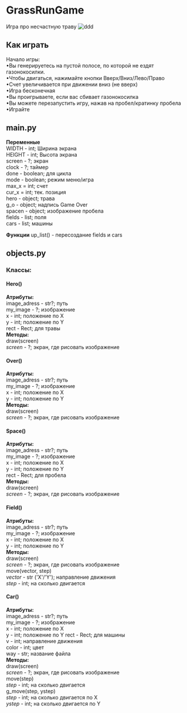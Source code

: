 # GrassRunGame  
Игра про несчастную траву 
![ddd](https://avatars.mds.yandex.net/get-pdb/2979035/e14cd920-1227-4027-8b05-c759185575d3/s1200)
## Как играть
  
Начало игры:  
•Вы генерируетесь на пустой полосе, по которой не ездят газонокосилки.  
•Чтобы двигаться, нажимайте кнопки Вверх/Вниз/Лево/Право  
•Счет увеличивается при движении вниз (не вверх)  
•Игра бесконечная   
•Вы проигрываете, если вас сбивает газонокосилка  
•Вы можете перезапустить игру, нажав на пробел/кратинку пробела  
•Играйте  
   
## main.py
   
**Переменные**   
WIDTH - int; Ширина экрана   
HEIGHT - int; Высота экрана   
screen - ?; экран  
clock - ?; таймер  
done - boolean; для цикла  
mode - boolean; режим меню/игра  
max_x = int; счет  
cur_x = int; тек. позиция  
hero  - object; трава   
g_o - object; надпись Game Over  
spacen - object; изображение пробела  
fields - list; поля  
cars - list; машины  
  
**Функции**
up_list() - пересоздание fields и cars

## objects.py  
### Классы:  
#### Hero()  
**Атрибуты:**   
image_adress - str?; путь  
my_image - ?; изображение  
x - int; положение по Х  
y - int; положение по Y   
rect - Rect;  для травы  
**Методы:**  
draw(screen)  
*screen* - ?; экран, где рисовать изображение  
  
#### Over()  
**Атрибуты:**    
image_adress - str?; путь  
my_image - ?; изображение  
x - int; положение по Х  
y - int; положение по Y  
**Методы:**   
draw(screen)  
*screen* - ?; экран, где рисовать изображение  
   
#### Space()      
**Атрибуты:**    
image_adress - str?; путь  
my_image - ?; изображение  
x - int; положение по Х  
y - int; положение по Y   
rect - Rect;  для пробела    
**Методы:**   
draw(screen)   
*screen* - ?; экран, где рисовать изображение   
   
#### Field()    
**Атрибуты:**   
image_adress - str?; путь  
my_image - ?; изображение  
x - int; положение по Х  
y - int; положение по Y   
**Методы:**   
draw(screen)   
*screen* - ?; экран, где рисовать изображение      
move(vector, step)  
*vector* -  str ('X'/'Y'); направление движения   
*step* - int; на сколько двигается   
 
#### Car()     
**Атрибуты:**   
image_adress - str?; путь  
my_image - ?; изображение  
x - int; положение по Х  
y - int; положение по Y 
rect - Rect;  для машины  
v - int; направление движения   
color - int; цвет   
way - str; название файла  
**Методы:**    
draw(screen)    
*screen* - ?; экран, где рисовать изображение    
move(step)  
*step* - int; на сколько двигается  
g_move(step, ystep)  
*step* - int; на сколько двигается по X   
*ystep* - int; на сколько двигается по Y  
